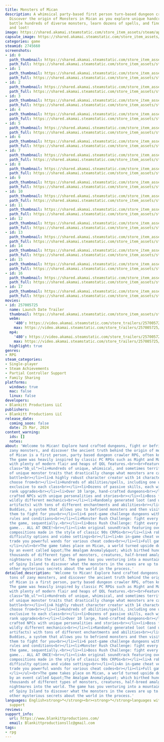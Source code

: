 ```yaml
---
title: Monsters of Mican
description: A whimsical party-based first person turn-based dungeon crawler RPG.
  Discover the origin of Monsters in Mican as you explore unique handcrafted dungeons,
  battle hundreds of diverse monsters, learn dozens of spells, and find tons of secrets
  and loot!
image: https://shared.akamai.steamstatic.com/store_item_assets/steam/apps/2745660/header.jpg?t=1719510885
capsule_image: https://shared.akamai.steamstatic.com/store_item_assets/steam/apps/2745660/capsule_231x87.jpg?t=1719510885
categories: game
steamid: 2745660
screenshots:
- id: 0
  path_thumbnail: https://shared.akamai.steamstatic.com/store_item_assets/steam/apps/2745660/ss_20f281dd74af7a66d5f1a23bdcfd842c9a66c01c.600x338.jpg?t=1719510885
  path_full: https://shared.akamai.steamstatic.com/store_item_assets/steam/apps/2745660/ss_20f281dd74af7a66d5f1a23bdcfd842c9a66c01c.1920x1080.jpg?t=1719510885
- id: 1
  path_thumbnail: https://shared.akamai.steamstatic.com/store_item_assets/steam/apps/2745660/ss_b9b36f68ef23d191bda7b7fb610ba0842e0bdea5.600x338.jpg?t=1719510885
  path_full: https://shared.akamai.steamstatic.com/store_item_assets/steam/apps/2745660/ss_b9b36f68ef23d191bda7b7fb610ba0842e0bdea5.1920x1080.jpg?t=1719510885
- id: 2
  path_thumbnail: https://shared.akamai.steamstatic.com/store_item_assets/steam/apps/2745660/ss_2c3e81dca273cd5facc9c831a8852d805b58fc78.600x338.jpg?t=1719510885
  path_full: https://shared.akamai.steamstatic.com/store_item_assets/steam/apps/2745660/ss_2c3e81dca273cd5facc9c831a8852d805b58fc78.1920x1080.jpg?t=1719510885
- id: 3
  path_thumbnail: https://shared.akamai.steamstatic.com/store_item_assets/steam/apps/2745660/ss_bcfefb50066eee162eb3e9f35ff133cacea5ff98.600x338.jpg?t=1719510885
  path_full: https://shared.akamai.steamstatic.com/store_item_assets/steam/apps/2745660/ss_bcfefb50066eee162eb3e9f35ff133cacea5ff98.1920x1080.jpg?t=1719510885
- id: 4
  path_thumbnail: https://shared.akamai.steamstatic.com/store_item_assets/steam/apps/2745660/ss_871f722dacea9ca67864ed40c861fb7c1e98f922.600x338.jpg?t=1719510885
  path_full: https://shared.akamai.steamstatic.com/store_item_assets/steam/apps/2745660/ss_871f722dacea9ca67864ed40c861fb7c1e98f922.1920x1080.jpg?t=1719510885
- id: 5
  path_thumbnail: https://shared.akamai.steamstatic.com/store_item_assets/steam/apps/2745660/ss_72ca67e95a6267c7aebcbbec1be83918c71ed332.600x338.jpg?t=1719510885
  path_full: https://shared.akamai.steamstatic.com/store_item_assets/steam/apps/2745660/ss_72ca67e95a6267c7aebcbbec1be83918c71ed332.1920x1080.jpg?t=1719510885
- id: 6
  path_thumbnail: https://shared.akamai.steamstatic.com/store_item_assets/steam/apps/2745660/ss_70177cfccabfb9d94670c7f65da495a929278e6b.600x338.jpg?t=1719510885
  path_full: https://shared.akamai.steamstatic.com/store_item_assets/steam/apps/2745660/ss_70177cfccabfb9d94670c7f65da495a929278e6b.1920x1080.jpg?t=1719510885
- id: 7
  path_thumbnail: https://shared.akamai.steamstatic.com/store_item_assets/steam/apps/2745660/ss_a567f9b31468e84c36b9cf9fc847969dbb713247.600x338.jpg?t=1719510885
  path_full: https://shared.akamai.steamstatic.com/store_item_assets/steam/apps/2745660/ss_a567f9b31468e84c36b9cf9fc847969dbb713247.1920x1080.jpg?t=1719510885
- id: 8
  path_thumbnail: https://shared.akamai.steamstatic.com/store_item_assets/steam/apps/2745660/ss_c0f6dbf24d7ae427f0ecbbbf5be1276063d0dcde.600x338.jpg?t=1719510885
  path_full: https://shared.akamai.steamstatic.com/store_item_assets/steam/apps/2745660/ss_c0f6dbf24d7ae427f0ecbbbf5be1276063d0dcde.1920x1080.jpg?t=1719510885
- id: 9
  path_thumbnail: https://shared.akamai.steamstatic.com/store_item_assets/steam/apps/2745660/ss_561afa39cf9becb52cf275141d1c76e4adbf2b89.600x338.jpg?t=1719510885
  path_full: https://shared.akamai.steamstatic.com/store_item_assets/steam/apps/2745660/ss_561afa39cf9becb52cf275141d1c76e4adbf2b89.1920x1080.jpg?t=1719510885
- id: 10
  path_thumbnail: https://shared.akamai.steamstatic.com/store_item_assets/steam/apps/2745660/ss_a41a66d8651bf5553f8a4912d8360ee06419e742.600x338.jpg?t=1719510885
  path_full: https://shared.akamai.steamstatic.com/store_item_assets/steam/apps/2745660/ss_a41a66d8651bf5553f8a4912d8360ee06419e742.1920x1080.jpg?t=1719510885
- id: 11
  path_thumbnail: https://shared.akamai.steamstatic.com/store_item_assets/steam/apps/2745660/ss_bc130eb9ea30f4bfaf5ee22f94e0cb81e812ad6f.600x338.jpg?t=1719510885
  path_full: https://shared.akamai.steamstatic.com/store_item_assets/steam/apps/2745660/ss_bc130eb9ea30f4bfaf5ee22f94e0cb81e812ad6f.1920x1080.jpg?t=1719510885
- id: 12
  path_thumbnail: https://shared.akamai.steamstatic.com/store_item_assets/steam/apps/2745660/ss_3f164d9fc8270ef73182d9910c435a3d2227caf6.600x338.jpg?t=1719510885
  path_full: https://shared.akamai.steamstatic.com/store_item_assets/steam/apps/2745660/ss_3f164d9fc8270ef73182d9910c435a3d2227caf6.1920x1080.jpg?t=1719510885
- id: 13
  path_thumbnail: https://shared.akamai.steamstatic.com/store_item_assets/steam/apps/2745660/ss_02f58a981abb192f7d867a228d28e8fd07a68c64.600x338.jpg?t=1719510885
  path_full: https://shared.akamai.steamstatic.com/store_item_assets/steam/apps/2745660/ss_02f58a981abb192f7d867a228d28e8fd07a68c64.1920x1080.jpg?t=1719510885
- id: 14
  path_thumbnail: https://shared.akamai.steamstatic.com/store_item_assets/steam/apps/2745660/ss_3a2a8ad332d67e377143ff75d4f6b0cbecb406ca.600x338.jpg?t=1719510885
  path_full: https://shared.akamai.steamstatic.com/store_item_assets/steam/apps/2745660/ss_3a2a8ad332d67e377143ff75d4f6b0cbecb406ca.1920x1080.jpg?t=1719510885
- id: 15
  path_thumbnail: https://shared.akamai.steamstatic.com/store_item_assets/steam/apps/2745660/ss_5cf36b0e1f4a90775d435a3e4e3813436ab608f4.600x338.jpg?t=1719510885
  path_full: https://shared.akamai.steamstatic.com/store_item_assets/steam/apps/2745660/ss_5cf36b0e1f4a90775d435a3e4e3813436ab608f4.1920x1080.jpg?t=1719510885
- id: 16
  path_thumbnail: https://shared.akamai.steamstatic.com/store_item_assets/steam/apps/2745660/ss_fa605644bb1f6c7dbe3740f49ad4eaeed307fd57.600x338.jpg?t=1719510885
  path_full: https://shared.akamai.steamstatic.com/store_item_assets/steam/apps/2745660/ss_fa605644bb1f6c7dbe3740f49ad4eaeed307fd57.1920x1080.jpg?t=1719510885
- id: 17
  path_thumbnail: https://shared.akamai.steamstatic.com/store_item_assets/steam/apps/2745660/ss_7df5519efaf565a5c9baf1afdb75f675a6047c01.600x338.jpg?t=1719510885
  path_full: https://shared.akamai.steamstatic.com/store_item_assets/steam/apps/2745660/ss_7df5519efaf565a5c9baf1afdb75f675a6047c01.1920x1080.jpg?t=1719510885
movies:
- id: 257005725
  name: Launch Date Trailer
  thumbnail: https://shared.akamai.steamstatic.com/store_item_assets/steam/apps/257005725/movie.293x165.jpg?t=1714787496
  webm:
    '480': https://video.akamai.steamstatic.com/store_trailers/257005725/movie480_vp9.webm?t=1714787496
    max: https://video.akamai.steamstatic.com/store_trailers/257005725/movie_max_vp9.webm?t=1714787496
  mp4:
    '480': https://video.akamai.steamstatic.com/store_trailers/257005725/movie480.mp4?t=1714787496
    max: https://video.akamai.steamstatic.com/store_trailers/257005725/movie_max.mp4?t=1714787496
  highlight: true
genres:
- RPG
steam_categories:
- Single-player
- Steam Achievements
- Partial Controller Support
- Family Sharing
platforms:
  windows: true
  mac: false
  linux: false
developers:
- Blankitt Productions LLC
publishers:
- Blankitt Productions LLC
release_date:
  coming_soon: false
  date: 25 Mar, 2024
content_warning:
  ids: []
  notes:
about: 'Welcome to Mican! Explore hand crafted dungeons, fight or befriend tons of
  zany monsters, and discover the ancient truth behind the origin of monsters!<br><br>Monsters
  of Mican is a first person, party based dungeon crawler RPG, often known as a Blobber.
  The game was heavily inspired by classic PC RPGs such as Might and Magic and Wizardry,
  with plenty of modern flair and heaps of QOL features.<br><br>Features include:<br><br><ul
  class="bb_ul"><li>Hundreds of unique, whimsical, and sometimes terrifying monsters<br></li><li>Dozens
  of unique monster traits that drastically change what monsters are capable of in
  battle<br></li><li>A highly robust character creator with 14 character classes to
  choose from<br></li><li>Hundreds of abilities/spells, including one unique ability
  exclusive to each class<br></li><li>Dozens of passive skills, each with 5 possible
  rank upgrades<br></li><li>Over 10 large, hand-crafted dungeons<br></li><li>Hand
  crafted NPCs with unique personalities and stories<br></li><li>Boss fights with
  wildly different mechanics<br></li><li>Randomly generated loot (and unique named
  artifacts) with tons of different enchantments and abilities<br></li><li>Monster
  Buddies, a system that allows you to befriend monsters and then visit or summon
  them to fight for you<br></li><li>6 post-game challenge dungeons with specific themed
  rules and conditions<br></li><li>Monster Rush Challenge: fight every monster in
  the game, sequentially.<br></li><li>Boss Rush Challenge: fight every boss in the
  game... ALL AT ONCE!<br></li><li>An original soundtrack featuring over 20 unique
  compositions made in the style of classic 90s CRPGs<br></li><li>A robust list of
  difficulty options and video settings<br></li><li>An in-game cheat vendor that will
  trade you powerful wands for various cheat codes<br></li><li>Full gamepad controls
  </li></ul><br>The game takes place on Mican, a world turned upside down long ago
  by an event called &quot;The Amalgam Anomaly&quot; which birthed hundreds if not
  thousands of different types of monsters, creatures, half-breed amalgams and other
  nightmares into the world. The game has you venturing into a mountain at the heart
  of Spiny Island to discover what the monsters in the caves are up to... and discovering
  other mysterious secrets about the world in the process.'
detailed_description: 'Welcome to Mican! Explore hand crafted dungeons, fight or befriend
  tons of zany monsters, and discover the ancient truth behind the origin of monsters!<br><br>Monsters
  of Mican is a first person, party based dungeon crawler RPG, often known as a Blobber.
  The game was heavily inspired by classic PC RPGs such as Might and Magic and Wizardry,
  with plenty of modern flair and heaps of QOL features.<br><br>Features include:<br><br><ul
  class="bb_ul"><li>Hundreds of unique, whimsical, and sometimes terrifying monsters<br></li><li>Dozens
  of unique monster traits that drastically change what monsters are capable of in
  battle<br></li><li>A highly robust character creator with 14 character classes to
  choose from<br></li><li>Hundreds of abilities/spells, including one unique ability
  exclusive to each class<br></li><li>Dozens of passive skills, each with 5 possible
  rank upgrades<br></li><li>Over 10 large, hand-crafted dungeons<br></li><li>Hand
  crafted NPCs with unique personalities and stories<br></li><li>Boss fights with
  wildly different mechanics<br></li><li>Randomly generated loot (and unique named
  artifacts) with tons of different enchantments and abilities<br></li><li>Monster
  Buddies, a system that allows you to befriend monsters and then visit or summon
  them to fight for you<br></li><li>6 post-game challenge dungeons with specific themed
  rules and conditions<br></li><li>Monster Rush Challenge: fight every monster in
  the game, sequentially.<br></li><li>Boss Rush Challenge: fight every boss in the
  game... ALL AT ONCE!<br></li><li>An original soundtrack featuring over 20 unique
  compositions made in the style of classic 90s CRPGs<br></li><li>A robust list of
  difficulty options and video settings<br></li><li>An in-game cheat vendor that will
  trade you powerful wands for various cheat codes<br></li><li>Full gamepad controls
  </li></ul><br>The game takes place on Mican, a world turned upside down long ago
  by an event called &quot;The Amalgam Anomaly&quot; which birthed hundreds if not
  thousands of different types of monsters, creatures, half-breed amalgams and other
  nightmares into the world. The game has you venturing into a mountain at the heart
  of Spiny Island to discover what the monsters in the caves are up to... and discovering
  other mysterious secrets about the world in the process.'
languages: English<strong>*</strong><br><strong>*</strong>languages with full audio
  support
reviews:
support_info:
  url: https://www.blankittproductions.com/
  email: Blankittproductionsllc@gmail.com
tags:
- rpg
---
```


